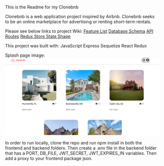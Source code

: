 This is the Readme for my Clonebnb

Clonebnb is a web application project inspired by Airbnb. Clonebnb seeks to be an online marketplace for advertising or renting short-term rentals.

Please see below links to project Wiki:
[Feature List](https://github.com/kmtsou/AirBnBClone/wiki/Features-List)
[Database Schema](https://github.com/kmtsou/AirBnBClone/wiki/Database-Schema-Image-with-Relationships)
[API Routes](https://github.com/kmtsou/AirBnBClone/wiki/Api-Routes)
[Redux Store State Shape](https://github.com/kmtsou/AirBnBClone/wiki/Redux-State-Shape)

This project was built with:
JavaScript
Express
Sequelize
React
Redux

Splash page image:
![splash-page-image](./wiki-image.png)

In order to run locally, clone the repo and run npm install in both the frontend and backend folders. Then create a .env file in the backend folder that has a PORT, DB_FILE, JWT_SECRET, JWT_EXPIRES_IN variables. Then add a proxy to your frontend package json.
